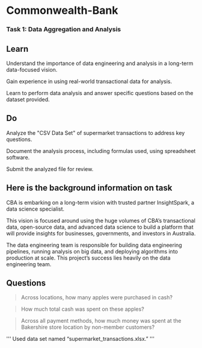 # Commonwealth-Bank
### Task 1: Data Aggregation and Analysis
## Learn
Understand the importance of data engineering and analysis in a long-term data-focused vision.

Gain experience in using real-world transactional data for analysis.

Learn to perform data analysis and answer specific questions based on the dataset provided.

## Do
Analyze the "CSV Data Set" of supermarket transactions to address key questions.

Document the analysis process, including formulas used, using spreadsheet software.

Submit the analyzed file for review.

## Here is the background information on task
CBA is embarking on a long-term vision with trusted partner InsightSpark, a data science specialist.

This vision is focused around using the huge volumes of CBA’s transactional data, open-source data, and advanced data science to build a platform that will provide insights for businesses, governments, and investors in Australia.

The data engineering team is responsible for building data engineering pipelines, running analysis on big data, and deploying algorithms into production at scale. This project’s success lies heavily on the data engineering team.

## Questions
> Across locations, how many apples were purchased in cash?

> How much total cash was spent on these apples?

> Across all payment methods, how much money was spent at the Bakershire store location by non-member customers?

''' Used data set named “supermarket_transactions.xlsx.” '''
